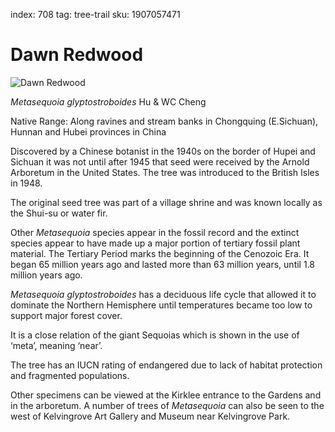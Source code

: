 index: 708
tag: tree-trail
sku: 1907057471

# Dawn Redwood

![Dawn Redwood](dawn-redwood.jpg)

<p class="species-info"><em>Metasequoia glyptostroboides</em> Hu & WC Cheng</p>

Native Range: Along ravines and stream banks in Chongquing (E.Sichuan), Hunnan and Hubei provinces in China

Discovered by a Chinese botanist in the 1940s on the border of Hupei and Sichuan it was not until after 1945 that
  seed were received by the Arnold Arboretum in the United States. The tree was introduced to the British Isles in 1948.

The original seed tree was part of a village shrine and was known locally as the Shui-su or water fir.

Other _Metasequoia_ species appear in the fossil record and the extinct species appear to have made up a major portion
  of tertiary fossil plant material. The Tertiary Period marks the beginning of the Cenozoic Era.
  It began 65 million years ago and lasted more than 63 million years, until 1.8 million years ago.

_Metasequoia glyptostroboides_ has a deciduous life cycle that allowed it to dominate the Northern Hemisphere until
  temperatures became too low to support major forest cover.

It is a close relation of the giant Sequoias which is shown in the use of ‘meta’, meaning ‘near’.

The tree has an IUCN rating of endangered due to lack of habitat protection and fragmented populations.

Other specimens can be viewed at the Kirklee entrance to the Gardens and in the arboretum. A number of trees of
_Metasequoia_ can also be seen to the west of Kelvingrove Art Gallery and Museum near Kelvingrove Park.